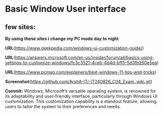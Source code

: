 # Basic Window User interface 
## few sites: 
**By using these sites i change my PC mode day to night**

**URL**(https://www.geekpedia.com/windows-ui-customization-guide/)

**URL**(https://answers.microsoft.com/en-us/insider/forum/all/basics-using-settings-to-customize-windows/fc3c3521-4ceb-4d4d-bff5-5d3fb260e5ea)

**URL**(https://www.pcmag.com/explainers/best-windows-11-tips-and-tricks)

 **Screenshot**(https://github.com/ArshA-IT/-IT240826_C04_Exam..wiki.git)

**Commit:** Windows, Microsoft’s versatile operating system, is renowned for its adaptability and user-friendly interface, particularly through Windows UI customization. This customization capability is a standout feature, allowing users to tailor the system to their preferences and needs.
